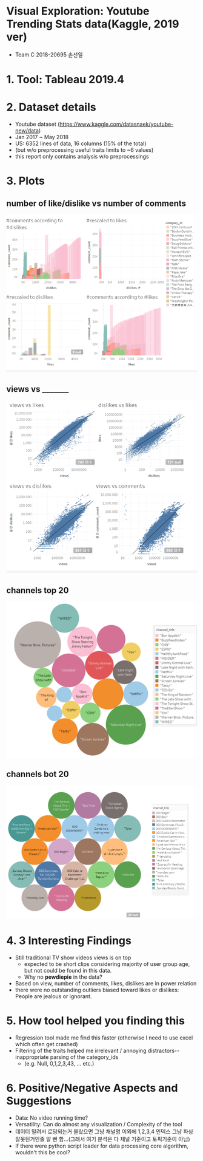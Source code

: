 # Visual Exploration: Youtube Trending Stats data(Kaggle, 2019 ver)
- Team C 2018-20695 손선일

# 1. Tool: Tableau 2019.4
# 2. Dataset details
- Youtube dataset (https://www.kaggle.com/datasnaek/youtube-new/data)
- Jan 2017 ~ May 2018
- US: 6352 lines of data, 16 columns (15% of the total)
- (but w/o preprocessing useful traits limits to ~6 values)
- this report only contains analysis w/o preprocessings
# 3. Plots
## number of like/dislike vs number of comments 
![](comments_like.png)
## views vs _______
![](views.png)
## channels top 20
![](channels_viewtop_.png)
## channels bot 20
![](channels_viewbot.png)

# 4. 3 Interesting Findings
- Still traditional TV show videos views is on top  
  - expected to be short clips considering majority of user group age, but not could be found in this data.
  - Why no **pewdiepie** in the data?
- Based on view, number of comments, likes, dislikes are in power relation
- there were no outstanding outliers biased toward likes or dislikes: People are jealous or ignorant.


# 5. How tool helped you finding this
- Regression tool made me find this faster (otherwise I need to use excel which often get crashed)
- Filtering of the traits helped me irrelevant / annoying distractors--inappropriate parsing of the category_ids 
  - (e.g. Null, 0,1,2,3,43, ... etc.) 

# 6. Positive/Negative Aspects and Suggestions
- Data: No video running time? 
- Versatility: Can do almost any visualization / Complexity of the tool
- 데이터 밀려서 로딩되는거 몰랐으면 그냥 채널명 이외에 1,2,3,4 인덱스 그냥 파싱 잘못된거인줄 알 뻔 함...(그래서 여기 분석은 다 채널 기준이고 토픽기준이 아님)
- If there were python script loader for data processing core algorithm, wouldn't this be cool?  
